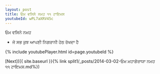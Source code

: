 ```yaml
---
layout: post
title: ਓਮ ਵਸਿਨੇ ਨਮਹ ੧੧ ਟਾਇਮਸ
youtubeId: wPL7aXRV45c
---
```

 
 
 ਓਮ ਵਸਿਨੇ ਨਮਹ  
 
 -  ਜੋ ਸਭ ਕੁਝ ਆਪਣੀ ਨਿਗਰਾਨੀ ਹੇਠ ਰੱਖਦਾ ਹੈ 
 
  
 
  
 
 
 
 
 
 


{% include youtubePlayer.html id=page.youtubeId %}
 
[Next]({{ site.baseurl }}{% link  split1/_posts/2014-03-02-ਓਮ ਮਹਾਗੋਰਾਯਾ ਨਮਹ ੧੧ ਟਾਇਮਸ.md%})
 
